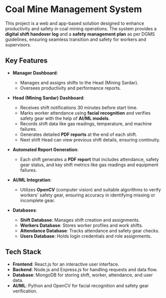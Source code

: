 # Coal Mine Management System

This project is a web and app-based solution designed to enhance productivity and safety in coal mining operations. The system provides a **digital shift handover log** and a **safety management plan** as per DGMS guidelines, ensuring seamless transition and safety for workers and supervisors.

## Key Features
- **Manager Dashboard**: 
  - Manages and assigns shifts to the Head (Mining Sardar).
  - Oversees productivity and performance reports.
  
- **Head (Mining Sardar) Dashboard**: 
  - Receives shift notifications 30 minutes before start time.
  - Marks worker attendance using **facial recognition** and verifies safety gear with the help of **AI/ML models**.
  - Records shift data like gas readings, temperature, and machine failures.
  - Generates detailed **PDF reports** at the end of each shift.
  - Next shift Head can view previous shift details, ensuring continuity.

- **Automated Report Generation**: 
  - Each shift generates a **PDF report** that includes attendance, safety gear status, and key shift metrics like gas readings and equipment failures.

- **AI/ML Integration**:
  - Utilizes **OpenCV** (computer vision) and suitable algorithms to verify workers' safety gear, ensuring accuracy in identifying missing or incomplete gear.

- **Databases**:
  - **Shift Database**: Manages shift creation and assignments.
  - **Workers Database**: Stores worker profiles and work shifts.
  - **Attendance Database**: Tracks attendance and safety gear checks.
  - **Users Database**: Holds login credentials and role assignments.

## Tech Stack
- **Frontend**: React.js for an interactive user interface.
- **Backend**: Node.js and Express.js for handling requests and data flow.
- **Database**: MongoDB for storing shift, worker, attendance, and user data.
- **AI/ML**: Python and OpenCV for facial recognition and safety gear verification.


